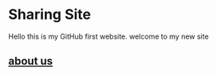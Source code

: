 # Sharing Site
Hello this is my GitHub first website. welcome to my new site
## [about us](about.md)
